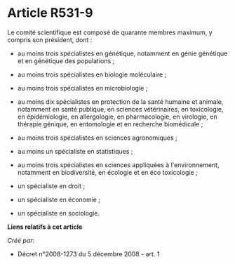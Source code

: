 # Article R531-9

Le comité scientifique est composé de quarante membres maximum, y compris son président, dont : 

- au moins trois spécialistes en génétique, notamment en génie génétique et en génétique des populations ; 

- au moins trois spécialistes en biologie moléculaire ; 

- au moins trois spécialistes en microbiologie ; 

- au moins dix spécialistes en protection de la santé humaine et animale, notamment en santé publique, en sciences
vétérinaires, en toxicologie, en épidémiologie, en allergologie, en pharmacologie, en virologie, en thérapie génique, en
entomologie et en recherche biomédicale ; 

- au moins trois spécialistes en sciences agronomiques ; 

- au moins un spécialiste en statistiques ; 

- au moins trois spécialistes en sciences appliquées à l'environnement, notamment en biodiversité, en écologie et en éco
toxicologie ; 

- un spécialiste en droit ; 

- un spécialiste en économie ; 

- un spécialiste en sociologie.

**Liens relatifs à cet article**

_Créé par_:

  - Décret n°2008-1273 du 5 décembre 2008 - art. 1
